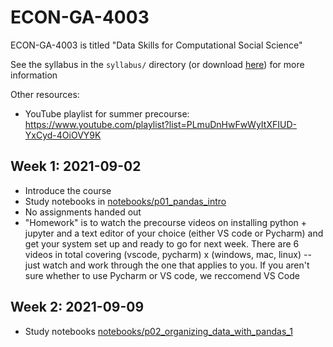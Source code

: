 # ECON-GA-4003
ECON-GA-4003 is titled "Data Skills for Computational Social Science"

See the syllabus in the `syllabus/` directory (or download [here](https://github.com/NYU-ComputationalSocialScience/ECON-GA-4003/raw/main/syllabus/compsocsci_data.pdf)) for more information

Other resources:

- YouTube playlist for summer precourse: https://www.youtube.com/playlist?list=PLmuDnHwFwWyItXFIUD-YxCyd-4OiOVY9K


## Week 1: 2021-09-02

- Introduce the course
- Study notebooks in [notebooks/p01_pandas_intro](./notebooks/p01_pandas_intro)
- No assignments handed out
- "Homework" is to watch the precourse videos on installing python + jupyter and a text editor of your choice (either VS code or Pycharm) and get your system set up and ready to go for next week. There are 6 videos in total covering (vscode, pycharm) x (windows, mac, linux) -- just watch and work through the one that applies to you. If you aren't sure whether to use Pycharm or VS code, we reccomend VS Code


## Week 2: 2021-09-09

- Study notebooks [notebooks/p02_organizing_data_with_pandas_1](./notebooks/p02_organizing_data_with_pandas_1)
